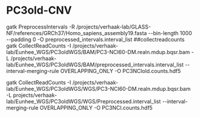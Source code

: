 # PC3old-CNV

gatk PreprocessIntervals -R /projects/verhaak-lab/GLASS-NF/references/GRCh37/Homo_sapiens_assembly19.fasta --bin-length 1000 --padding 0  -O preprocessed_intervals.interval_list
##collectreadcounts
 gatk CollectReadCounts -I /projects/verhaak-lab/Eunhee_WGS/PC3oldWGS/BAM/PC3-NCI60-DM.realn.mdup.bqsr.bam -L  /projects/verhaak-lab/Eunhee_WGS/PC3oldWGS/BAM/preprocessed_intervals.interval_list --interval-merging-rule OVERLAPPING_ONLY -O PC3NCIold.counts.hdf5
          
gatk CollectReadCounts -I /projects/verhaak-lab/Eunhee_WGS/PC3oldWGS/WGS/PC3-NCI60-DM.realn.mdup.bqsr.bam -L projects/verhaak-lab/Eunhee_WGS/PC3oldWGS/WGS/Preprocessed.interval_list --interval-merging-rule OVERLAPPING_ONLY -O PC3NCI.counts.hdf5
